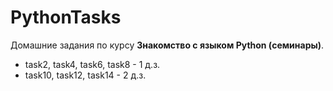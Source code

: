 # PythonTasks
Домашние задания по курсу **Знакомство с языком Python (семинары)**.
* task2, task4, task6, task8 - 1 д.з.
* task10, task12, task14 - 2 д.з.